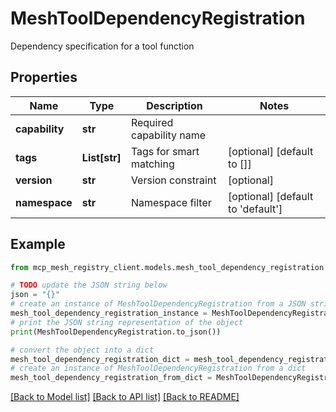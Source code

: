 # MeshToolDependencyRegistration

Dependency specification for a tool function

## Properties

Name | Type | Description | Notes
------------ | ------------- | ------------- | -------------
**capability** | **str** | Required capability name |
**tags** | **List[str]** | Tags for smart matching | [optional] [default to []]
**version** | **str** | Version constraint | [optional]
**namespace** | **str** | Namespace filter | [optional] [default to 'default']

## Example

```python
from mcp_mesh_registry_client.models.mesh_tool_dependency_registration import MeshToolDependencyRegistration

# TODO update the JSON string below
json = "{}"
# create an instance of MeshToolDependencyRegistration from a JSON string
mesh_tool_dependency_registration_instance = MeshToolDependencyRegistration.from_json(json)
# print the JSON string representation of the object
print(MeshToolDependencyRegistration.to_json())

# convert the object into a dict
mesh_tool_dependency_registration_dict = mesh_tool_dependency_registration_instance.to_dict()
# create an instance of MeshToolDependencyRegistration from a dict
mesh_tool_dependency_registration_from_dict = MeshToolDependencyRegistration.from_dict(mesh_tool_dependency_registration_dict)
```
[[Back to Model list]](../README.md#documentation-for-models) [[Back to API list]](../README.md#documentation-for-api-endpoints) [[Back to README]](../README.md)
